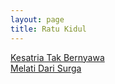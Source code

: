 ```yaml
---
layout: page
title: Ratu Kidul
---
```


<div class="htl">
  <a href="/kesatriatakbernyawa-ratukidul">
Kesatria Tak Bernyawa
  </a>
</div>
<div class="htl">
  <a href="/melatidarisurga-ratukidul">
Melati Dari Surga
  </a>
</div>
